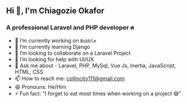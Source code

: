 ## Hi 👋, I'm Chiagozie Okafor

### A professional Laravel and PHP developer `🔥` 

- 🔭 I’m currently working on `Bubble`
- 🌱 I’m currently learning Django
- 👯 I’m looking to collaborate on a Laravel Project
- 🤔 I’m looking for help with UI/UX
- 💬 Ask me about - Laravel, PHP, MySql, Vue Js, Inertia, JavaScript, HTML, CSS
- 📫 How to reach me: collincity111@gmail.com
- 😄 Pronouns: He/Him
- ⚡ Fun fact: "I forget to eat most times when working on a project 😅"

